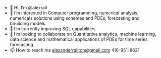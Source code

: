- 👋 Hi, I’m @alexrail
- 👀 I’m interested in Computer programming, numerical analysis, numericals solutions using schemes and PDEs, forecasting and bnuilding models.
- 🌱 I’m currently improving SQL capabilities
- 💞️ I’m looking to collaborate on Quantitative analytics, machine learning, data science and mathematical applications of PDEs for time series forecasting.
- 📫 How to reach me alexanderrailton@gmail.com 416-951-8621

<!---
alexrail/alexrail is a ✨ special ✨ repository because its `README.md` (this file) appears on your GitHub profile.
You can click the Preview link to take a look at your changes.
--->
